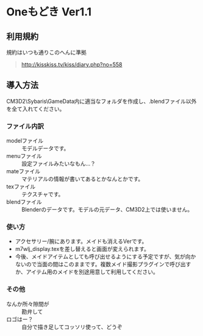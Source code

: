 # Oneもどき Ver1.1
## 利用規約
規約はいつも通りこのへんに準拠  
> <http://kisskiss.tv/kiss/diary.php?no=558>
## 導入方法
CM3D2\Sybaris\GameData内に適当なフォルダを作成し、.blendファイル以外を全て入れてください。 
### ファイル内訳 
<dl>
    <dt>modelファイル<dt>
    <dd>モデルデータです。</dd>
    <dt>menuファイル<dt>
    <dd>設定ファイルみたいなもん…？</dd>
    <dt>mateファイル<dt>
    <dd>マテリアルの情報が書いてあるとかなんとかです。</dd>
    <dt>texファイル<dt>
    <dd>テクスチャです。</dd>
    <dt>blendファイル<dt>
    <dd>Blenderのデータです。モデルの元データ、CM3D2上では使いません。</dd>
</dl>

### 使い方
* アクセサリー/腕にあります。メイドも消えるVerです。  
* m7wlj_display.texを差し替えると画面が変えられます。  
* 今後、メイドアイテムとしても呼び出せるようにする予定ですが、気が向かないので当面の間はこのままです。複数メイド撮影プラグインで呼び出すか、アイテム用のメイドを別途用意して利用してください。
### その他
<dl>
    <dt>なんか所々隙間が</dt>
    <dd>勘弁して</dd>
    <dt>ロゴはー？</dt>
    <dd>自分で描き足してコッソリ使って、どうぞ</dd>
</dl>
